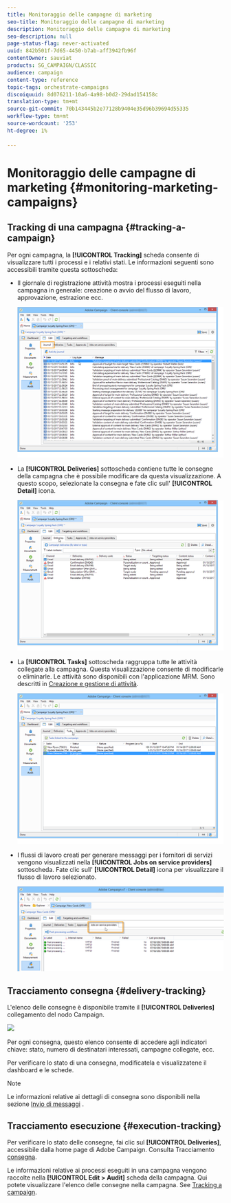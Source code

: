```yaml
---
title: Monitoraggio delle campagne di marketing
seo-title: Monitoraggio delle campagne di marketing
description: Monitoraggio delle campagne di marketing
seo-description: null
page-status-flag: never-activated
uuid: 842b501f-7d65-4450-b7ab-aff3942fb96f
contentOwner: sauviat
products: SG_CAMPAIGN/CLASSIC
audience: campaign
content-type: reference
topic-tags: orchestrate-campaigns
discoiquuid: 8d076211-10a6-4a98-b0d2-29dad154158c
translation-type: tm+mt
source-git-commit: 70b143445b2e77128b9404e35d96b39694d55335
workflow-type: tm+mt
source-wordcount: '253'
ht-degree: 1%

---
```



# Monitoraggio delle campagne di marketing {#monitoring-marketing-campaigns}

## Tracking di una campagna {#tracking-a-campaign}

Per ogni campagna, la **[!UICONTROL Tracking]** scheda consente di visualizzare tutti i processi e i relativi stati. Le informazioni seguenti sono accessibili tramite questa sottoscheda:

* Il giornale di registrazione attività mostra i processi eseguiti nella campagna in generale: creazione o avvio del flusso di lavoro, approvazione, estrazione ecc.

   ![](assets/s_ncs_user_op_edit_exe_tab_a.png)

* La **[!UICONTROL Deliveries]** sottoscheda contiene tutte le consegne della campagna che è possibile modificare da questa visualizzazione. A questo scopo, selezionate la consegna e fate clic sull&#39; **[!UICONTROL Detail]** icona.

   ![](assets/s_ncs_user_op_edit_exe_tab_b.png)

* La **[!UICONTROL Tasks]** sottoscheda raggruppa tutte le attività collegate alla campagna. Questa visualizzazione consente di modificarle o eliminarle. Le attività sono disponibili con l&#39;applicazione MRM. Sono descritti in [Creazione e gestione di attività](../../campaign/using/creating-and-managing-tasks.md).

   ![](assets/s_ncs_user_op_edit_exe_tab_e.png)

* I flussi di lavoro creati per generare messaggi per i fornitori di servizi vengono visualizzati nella **[!UICONTROL Jobs on service providers]** sottoscheda. Fate clic sull&#39; **[!UICONTROL Detail]** icona per visualizzare il flusso di lavoro selezionato.

   ![](assets/s_ncs_user_op_edit_exe_tab_d.png)

## Tracciamento consegna {#delivery-tracking}

L&#39;elenco delle consegne è disponibile tramite il **[!UICONTROL Deliveries]** collegamento del nodo Campaign.

![](assets/s_ncs_user_op_del_state_from_homepage.png)

Per ogni consegna, questo elenco consente di accedere agli indicatori chiave: stato, numero di destinatari interessati, campagne collegate, ecc.

Per verificare lo stato di una consegna, modificatela e visualizzatene il dashboard e le schede.

>[!NOTE]
>
>Le informazioni relative ai dettagli di consegna sono disponibili nella sezione [Invio di messaggi](../../delivery/using/about-message-tracking.md) .

## Tracciamento esecuzione {#execution-tracking}

Per verificare lo stato delle consegne, fai clic sul **[!UICONTROL Deliveries]**, accessibile dalla home page di  Adobe Campaign. Consulta Tracciamento [consegna](#delivery-tracking).

Le informazioni relative ai processi eseguiti in una campagna vengono raccolte nella **[!UICONTROL Edit > Audit]** scheda della campagna. Qui potete visualizzare l&#39;elenco delle consegne nella campagna. See [Tracking a campaign](#tracking-a-campaign).
